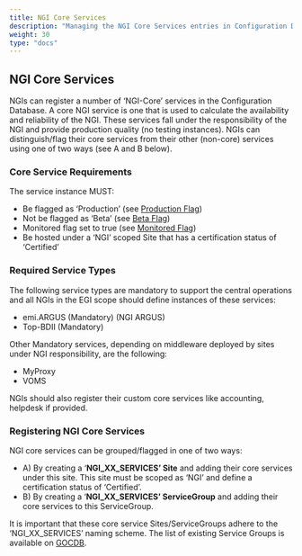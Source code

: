 ```yaml
---
title: NGI Core Services
description: "Managing the NGI Core Services entries in Configuration Database"
weight: 30
type: "docs"
---
```


## NGI Core Services

NGIs can register a number of ‘NGI-Core’ services in the Configuration Database.
A core NGI service is one that is used to calculate the availability and
reliability of the NGI. These services fall under the responsibility of the NGI
and provide production quality (no testing instances). NGIs can distinguish/flag
their core services from their other (non-core) services using one of two ways
(see A and B below).

### Core Service Requirements

The service instance MUST:

- Be flagged as ‘Production’ (see
  [Production Flag](../service-entities/#production-flag-tf))
- Not be flagged as ‘Beta’ (see [Beta Flag](../service-entities/#beta-flag-tf))
- Monitored flag set to true (see
  [Monitored Flag](../service-entities/#monitoring-flag-tf))
- Be hosted under a ‘NGI’ scoped Site that has a certification status of
  ‘Certified’

### Required Service Types

The following service types are mandatory to support the central operations and
all NGIs in the EGI scope should define instances of these services:

- emi.ARGUS (Mandatory) (NGI ARGUS)
- Top-BDII (Mandatory)

Other Mandatory services, depending on middleware deployed by sites under NGI
responsibility, are the following:

- MyProxy
- VOMS

NGIs should also register their custom core services like accounting, helpdesk
if provided. 

### Registering NGI Core Services

NGI core services can be grouped/flagged in one of two ways:

- A) By creating a ‘**NGI_XX_SERVICES’ Site** and adding their core services
  under this site. This site must be scoped as ‘NGI’ and define a certification
  status of ‘Certified’.
- B) By creating a ‘**NGI_XX_SERVICES’ ServiceGroup** and adding their core
  services to this ServiceGroup.

It is important that these core service Sites/ServiceGroups adhere to the
‘NGI_XX_SERVICES’ naming scheme. The list of existing Service Groups is
available on
[GOCDB](https://goc.egi.eu/portal/index.php?Page_Type=Service_Groups).
